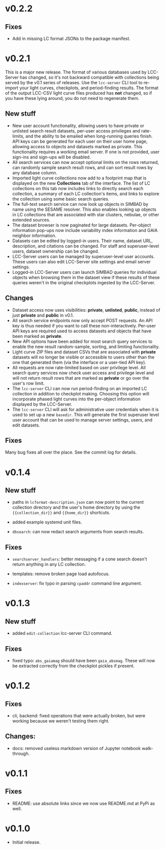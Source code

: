 # v0.2.2

## Fixes

- Add in missing LC format JSONs to the package manifest.


# v0.2.1

This is a major new release. The format of various databases used by LCC-Server
has changed, so it's not backward compatible with collections being served by
the v0.1 series of releases. Use the `lcc-server` CLI tool to re-import your
light curves, checkplots, and period-finding results. The format of the output
LCC-CSV light curve files produced has **not** changed, so if you have these
lying around, you do not need to regenerate them.

## New stuff

- New user account functionality, allowing users to have private or unlisted
  search result datasets, per-user access privileges and rate-limits, and the
  ability to be emailed when long-running queries finish. API keys can be
  generated for each user on their user home page, allowing access to objects
  and datasets marked as private. This functionality requires a working email
  server. If one is not provided, user sign-ins and sign-ups will be disabled.
- All search services can now accept optional limits on the rows returned, can
  randomly sample search result rows, and can sort result rows by any database
  column.
- Imported light curve collections now add to a footprint map that is displayed
  on the new **Collections** tab of the interface. The list of LC collections on
  this tab now includes links to directly search each collection, a summary of
  each LC collection's items, and links to explore the collection using some
  basic search queries.
- The full-text search service can now look up objects in SIMBAD by name using
  the SESAME resolver. This also enables looking up objects in LC collections
  that are associated with star clusters, nebulae, or other extended sources.
- The dataset browser is now paginated for large datasets. Per-object
  information pop-ups now include variability index information and GAIA
  neighbor information.
- Datasets can be edited by logged-in users. Their name, dataset URL,
  description, and citations can be changed. For staff and superuser-level
  users, dataset ownership can be changed.
- LCC-Server users can be managed by superuser-level user accounts. These users
  can also edit LCC-Server site settings and email server settings.
- Logged-in LCC-Server users can launch SIMBAD queries for individual objects
  when browsing them in the dataset view if these results of these queries
  weren't in the original checkplots ingested by the LCC-Server.

## Changes

- Dataset access now uses visibilities: **private**, **unlisted**, **public**,
  instead of just **private** and **public** in v0.1.
- All search service endpoints now only accept POST requests. An API key is thus
  needed if you want to call these non-interactively. Per-user API keys are
  required used to access datasets and objects that have been marked as
  **private**.
- New API options have been added for most search query services to enable the
  new result random-sample, sorting, and limiting functionality.
- Light curve ZIP files and dataset CSVs that are associated with **private**
  datasets will no longer be visible or accessible to users other than the one
  that generated them (via the interface or a user-tied API key).
- All requests are now rate-limited based on user privilege level. All search
  query services now check user access and privilege level and will not return
  result rows that are marked as **private** or go over the user's row limit.
- The `lcc-server` CLI can now run period-finding on an imported LC collection
  in addition to checkplot making. Choosing this option will incorporate phased
  light curves into the per-object information displayed by the LCC-Server.
- The `lcc-server` CLI will ask for administrative user credentials when it is
  used to set up a new `basedir`. This will generate the first superuser level
  user account that can be used to manage server settings, users, and edit
  datasets.

## Fixes

Many bug fixes all over the place. See the commit log for details.


# v0.1.4

## New stuff

- paths in `lcformat-description.json` can now point to the current collection
directory and the user's home directory by using the `{{collection_dir}}` and
`{{home_dir}}` shortcuts.

- added example systemd unit files.

- `dbsearch`: can now redact search arguments from search results.

## Fixes

- `searchserver_handlers`: better messaging if a cone search doesn't return
  anything in any LC collection.

- templates: remove broken page load autofocus.

- `indexserver`: fix typo in parsing `cpaddr` command line argument.


# v0.1.3

## New stuff

- added `edit-collection` lcc-server CLI command.

## Fixes

- fixed typo: `abs_gaiamag` should have been `gaia_absmag`. These will now be
  extracted correctly from the checkplot pickles if present.


# v0.1.2

## Fixes

- cli, backend: fixed operations that were actually broken, but were working
  because we weren't testing them right.

## Changes:

- docs: removed useless markdown version of Jupyter notebook walk-through.


# v0.1.1

## Fixes

- README: use absolute links since we now use README.md at PyPi as well.


# v0.1.0

- Initial release.
